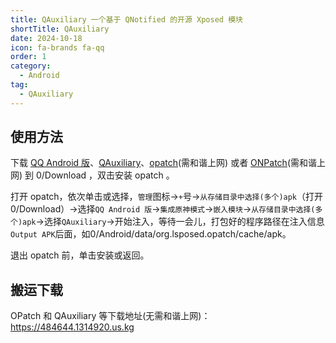 ```yaml
---
title: QAuxiliary 一个基于 QNotified 的开源 Xposed 模块
shortTitle: QAuxiliary
date: 2024-10-18
icon: fa-brands fa-qq
order: 1
category:
  - Android
tag:
  - QAuxiliary
---
```


## 使用方法

下载 [QQ Android 版](https://im.qq.com/index)、[QAuxiliary](https://github.com/cinit/QAuxiliary)、[opatch](https://t.me/QToolCI/268)(需和谐上网) 或者 [ONPatch](https://t.me/NPatch/159)(需和谐上网) 到 0/Download ，双击安装 opatch 。  

打开 opatch，依次单击或选择，`管理`图标→`+`号→`从存储目录中选择(多个)apk`（打开0/Download）→选择`QQ Android 版`→`集成原神模式`→`嵌入模块`→`从存储目录中选择(多个)apk`→选择`QAuxiliary`→开始注入，等待一会儿，打包好的程序路径在注入信息`Output APK`后面，如0/Android/data/org.lsposed.opatch/cache/apk。

退出 opatch 前，单击安装或返回。

## 搬运下载

OPatch 和 QAuxiliary 等下载地址(无需和谐上网)：<https://484644.1314920.us.kg>









